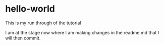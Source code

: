 # hello-world
This is my run through of the tutorial

I am at the stage now where I am making changes in the readme.md that I will then commit. 
